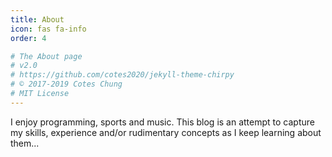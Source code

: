 ```yaml
---
title: About
icon: fas fa-info
order: 4

# The About page
# v2.0
# https://github.com/cotes2020/jekyll-theme-chirpy
# © 2017-2019 Cotes Chung
# MIT License
---
```



I enjoy programming, sports and music. This blog is an attempt to capture my skills, experience and/or rudimentary concepts as I keep learning about them...  
